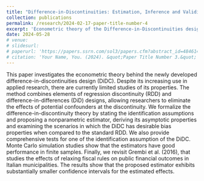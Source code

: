 ```yaml
---
title: "Difference-in-Discontinuities: Estimation, Inference and Validity Tests"
collection: publications
permalink: /research/2024-02-17-paper-title-number-4
excerpt: 'Econometric theory of the Difference-in-Discontinuities design.'
date: 2024-05-28
# venue: 
# slidesurl:
# paperurl: 'https://papers.ssrn.com/sol3/papers.cfm?abstract_id=4846141'
# citation: 'Your Name, You. (2024). &quot;Paper Title Number 3.&quot; <i>GitHub Journal of Bugs</i>. 1(3).'
---
```


This paper investigates the econometric theory behind the newly developed difference-in-discontinuities design (DiDC). Despite its increasing use in applied research, there are currently limited studies of its properties. The method combines elements of regression discontinuity (RDD) and difference-in-differences (DiD) designs, allowing researchers to eliminate the effects of potential confounders at the discontinuity. We formalize the difference-in-discontinuity theory by stating the identification assumptions and proposing a nonparametric estimator, deriving its asymptotic properties and examining the scenarios in which the DiDC has desirable bias properties when compared to the standard RDD. We also provide comprehensive tests for one of the identification assumption of the DiDC. Monte Carlo simulation studies show that the estimators have good performance in finite samples. Finally, we revisit Grembi et al. (2016), that studies the effects of relaxing fiscal rules on public financial outcomes in Italian municipalities. The results show that the proposed estimator exhibits substantially smaller confidence intervals for the estimated effects.



